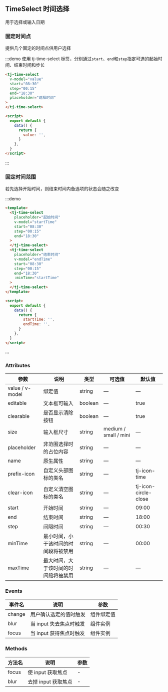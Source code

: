 ## TimeSelect 时间选择

用于选择或输入日期

### 固定时间点

提供几个固定的时间点供用户选择

:::demo 使用 tj-time-select 标签，分别通过`start`、`end`和`step`指定可选的起始时间、结束时间和步长

```html
<tj-time-select
  v-model="value"
  start="08:30"
  step="00:15"
  end="18:30"
  placeholder="选择时间"
>
</tj-time-select>

<script>
  export default {
    data() {
      return {
        value: '',
      }
    },
  }
</script>
```

:::

### 固定时间范围

若先选择开始时间，则结束时间内备选项的状态会随之改变

:::demo

```html
<template>
  <tj-time-select
    placeholder="起始时间"
    v-model="startTime"
    start="08:30"
    step="00:15"
    end="18:30"
  >
  </tj-time-select>
  <tj-time-select
    placeholder="结束时间"
    v-model="endTime"
    start="08:30"
    step="00:15"
    end="18:30"
    :minTime="startTime"
  >
  </tj-time-select>
</template>

<script>
  export default {
    data() {
      return {
        startTime: '',
        endTime: '',
      }
    },
  }
</script>
```

:::

### Attributes

| 参数            | 说明                                 | 类型    | 可选值                | 默认值               |
| --------------- | ------------------------------------ | ------- | --------------------- | -------------------- |
| value / v-model | 绑定值                               | string  | —                     | —                    |
| editable        | 文本框可输入                         | boolean | —                     | true                 |
| clearable       | 是否显示清除按钮                     | boolean | —                     | true                 |
| size            | 输入框尺寸                           | string  | medium / small / mini | —                    |
| placeholder     | 非范围选择时的占位内容               | string  | —                     | —                    |
| name            | 原生属性                             | string  | —                     | —                    |
| prefix-icon     | 自定义头部图标的类名                 | string  | —                     | tj-icon-time         |
| clear-icon      | 自定义清空图标的类名                 | string  | —                     | tj-icon-circle-close |
| start           | 开始时间                             | string  | —                     | 09:00                |
| end             | 结束时间                             | string  | —                     | 18:00                |
| step            | 间隔时间                             | string  | —                     | 00:30                |
| minTime         | 最小时间，小于该时间的时间段将被禁用 | string  | —                     | 00:00                |
| maxTime         | 最大时间，大于该时间的时间段将被禁用 | string  | —                     | —                    |

### Events

| 事件名 | 说明                    | 参数       |
| ------ | ----------------------- | ---------- |
| change | 用户确认选定的值时触发  | 组件绑定值 |
| blur   | 当 input 失去焦点时触发 | 组件实例   |
| focus  | 当 input 获得焦点时触发 | 组件实例   |

### Methods

| 方法名 | 说明                | 参数 |
| ------ | ------------------- | ---- |
| focus  | 使 input 获取焦点   | -    |
| blur   | 去掉 input 获取焦点 | -    |
